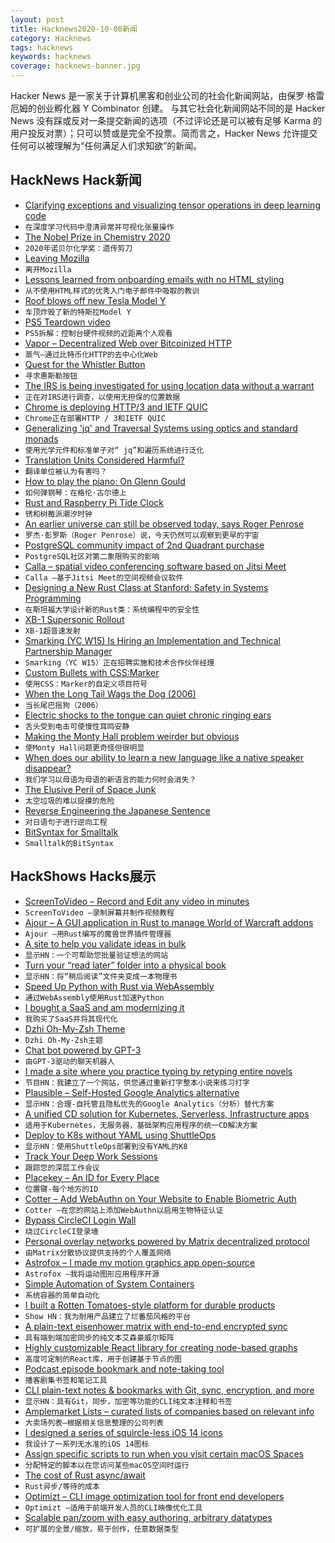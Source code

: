 ```yaml
---
layout: post
title: Hacknews2020-10-08新闻
category: Hacknews
tags: hacknews
keywords: hacknews
coverage: hacknews-banner.jpg
---
```


Hacker News 是一家关于计算机黑客和创业公司的社会化新闻网站，由保罗·格雷厄姆的创业孵化器 Y Combinator 创建。
与其它社会化新闻网站不同的是 Hacker News 没有踩或反对一条提交新闻的选项（不过评论还是可以被有足够 Karma 的用户投反对票）；只可以赞或是完全不投票。简而言之，Hacker News 允许提交任何可以被理解为“任何满足人们求知欲”的新闻。

## HackNews Hack新闻


- [Clarifying exceptions and visualizing tensor operations in deep learning code](https://explained.ai/tensor-sensor/index.html)
- `在深度学习代码中澄清异常并可视化张量操作`
- [The Nobel Prize in Chemistry 2020](https://www.nobelprize.org/prizes/chemistry/2020/press-release/)
- `2020年诺贝尔化学奖：遗传剪刀`
- [Leaving Mozilla](https://davidwalsh.name/leaving-mozilla)
- `离开Mozilla`
- [Lessons learned from onboarding emails with no HTML styling](https://blog.palabra.io/great-onboarding-plain-text)
- `从不使用HTML样式的优秀入门电子邮件中吸取的教训`
- [Roof blows off new Tesla Model Y](https://www.businessinsider.com/tesla-model-y-roof-fell-off-family-claims-quality-control-concern-2020-10)
- `车顶炸毁了新的特斯拉Model Y`
- [PS5 Teardown video](https://www.youtube.com/watch?v=CaAY-jAjm0w)
- `PS5拆解：控制台硬件视频的近距离个人观看`
- [Vapor – Decentralized Web over Bitcoinized HTTP](https://vapor.network/)
- `蒸气–通过比特币化HTTP的去中心化Web`
- [Quest for the Whistler Button](https://newscrewdriver.com/2020/10/06/quest-for-the-whistler-button/)
- `寻求惠斯勒按钮`
- [The IRS is being investigated for using location data without a warrant](https://www.vice.com/en/article/qj479d/irs-investigation-location-data-no-warrant-venntel)
- `正在对IRS进行调查，以使用无担保的位置数据`
- [Chrome is deploying HTTP/3 and IETF QUIC](https://blog.chromium.org/2020/10/chrome-is-deploying-http3-and-ietf-quic.html)
- `Chrome正在部署HTTP / 3和IETF QUIC`
- [Generalizing 'jq' and Traversal Systems using optics and standard monads](https://chrispenner.ca/posts/traversal-systems)
- `使用光学元件和标准单子对“ jq”和遍历系统进行泛化`
- [Translation Units Considered Harmful?](https://cor3ntin.github.io/posts/translation_units/)
- `翻译单位被认为有害吗？`
- [How to play the piano: On Glenn Gould](https://www.lrb.co.uk/the-paper/v14/n06/nicholas-spice/how-to-play-the-piano)
- `如何弹钢琴：在格伦·古尔德上`
- [Rust and Raspberry Pi Tide Clock](https://thefuntastic.com/blog/rust-tide-clock)
- `锈和树莓派潮汐时钟`
- [An earlier universe can still be observed today, says Roger Penrose](https://news.yahoo.com/earlier-universe-existed-big-bang-174323840.html)
- `罗杰·彭罗斯（Roger Penrose）说，今天仍然可以观察到更早的宇宙`
- [PostgreSQL community impact of 2nd Quadrant purchase](https://momjian.us/main/blogs/pgblog/2020.html#October_7_2020)
- `PostgreSQL社区对第二象限购买的影响`
- [Calla – spatial video conferencing software based on Jitsi Meet](https://github.com/capnmidnight/Calla)
- `Calla –基于Jitsi Meet的空间视频会议软件`
- [Designing a New Rust Class at Stanford: Safety in Systems Programming](https://reberhardt.com/blog/2020/10/05/designing-a-new-class-at-stanford-safety-in-systems-programming.html)
- `在斯坦福大学设计新的Rust类：系统编程中的安全性`
- [XB-1 Supersonic Rollout](https://boomsupersonic.com/xb-1)
- `XB-1超音速发射`
- [Smarking (YC W15) Is Hiring an Implementation and Technical Partnership Manager](https://jobs.lever.co/smarking/237fb34f-8fd1-431e-b631-1374fb73bfd6)
- `Smarking（YC W15）正在招聘实施和技术合作伙伴经理`
- [Custom Bullets with CSS:Marker](https://web.dev/css-marker-pseudo-element/)
- `使用CSS：Marker的自定义项目符号`
- [When the Long Tail Wags the Dog (2006)](http://www.bricklin.com/tailwagsdog.htm)
- `当长尾巴摇狗（2006）`
- [Electric shocks to the tongue can quiet chronic ringing ears](https://www.sciencemag.org/news/2020/10/electric-shocks-tongue-can-quiet-chronic-ringing-ears)
- `舌头受到电击可使慢性耳鸣安静`
- [Making the Monty Hall problem weirder but obvious](https://dyno-might.github.io/2020/09/17/making-the-monty-hall-problem-weirder-but-obvious/)
- `使Monty Hall问题更奇怪但很明显`
- [When does our ability to learn a new language like a native speaker disappear?](https://www.scientificamerican.com/article/at-what-age-does-our-ability-to-learn-a-new-language-like-a-native-speaker-disappear/)
- `我们学习以母语为母语的新语言的能力何时会消失？`
- [The Elusive Peril of Space Junk](https://www.newyorker.com/magazine/2020/09/28/the-elusive-peril-of-space-junk)
- `太空垃圾的难以捉摸的危险`
- [Reverse Engineering the Japanese Sentence](https://japanesecomplete.com/reverse-engineer/)
- `对日语句子进行逆向工程`
- [BitSyntax for Smalltalk](https://eighty-twenty.org/2020/10/07/bit-syntax-for-smalltalk)
- `Smalltalk的BitSyntax`


## HackShows Hacks展示

- [ ScreenToVideo – Record and Edit any video in minutes](https://screentovideo.com)
- `ScreenToVideo –录制屏幕并制作视频教程`
- [ Ajour – A GUI application in Rust to manage World of Warcraft addons](https://github.com/casperstorm/ajour)
- `Ajour –用Rust编写的魔兽世界插件管理器`
- [ A site to help you validate ideas in bulk](item?id=24689091)
- `显示HN：一个可帮助您批量验证想法的网站`
- [ Turn your “read later” folder into a physical book](item?id=24690310)
- `显示HN：将“稍后阅读”文件夹变成一本物理书`
- [ Speed Up Python with Rust via WebAssembly](https://github.com/savarin/bridge)
- `通过WebAssembly使用Rust加速Python`
- [ I bought a SaaS and am modernizing it](https://nathan.stitt.org/myclientspot/purchasing-myclientspot/)
- `我购买了SaaS并将其现代化`
- [ Dzhi Oh-My-Zsh Theme](https://github.com/pentago/dzhi-zsh-theme)
- `Dzhi Oh-My-Zsh主题`
- [ Chat bot powered by GPT-3](https://blog.quickchat.ai/post/knowledge-base-chat-bot/)
- `由GPT-3驱动的聊天机器人`
- [ I made a site where you practice typing by retyping entire novels](http://typelit.io)
- `节目HN：我建立了一个网站，供您通过重新打字整本小说来练习打字`
- [ Plausible – Self-Hosted Google Analytics alternative](https://plausible.io/self-hosted-web-analytics)
- `显示HN：合理-自托管且隐私优先的Google Analytics（分析）替代方案`
- [ A unified CD solution for Kubernetes, Serverless, Infrastructure apps](https://pipecd.dev/blog/2020/10/06/announcing-pipecd/)
- `适用于Kubernetes，无服务器，基础架构应用程序的统一CD解决方案`
- [ Deploy to K8s without YAML using ShuttleOps](https://go.shuttleops.io/no-code-docker-kubernetes)
- `显示HN：使用ShuttleOps部署到没有YAML的K8`
- [ Track Your Deep Work Sessions](http://trywinston.com)
- `跟踪您的深层工作会议`
- [ Placekey – An ID for Every Place](item?id=24699623)
- `位置键-每个地方的ID`
- [ Cotter – Add WebAuthn on Your Website to Enable Biometric Auth](https://docs.cotter.app/sdk-reference/web/sign-in-with-webauthn)
- `Cotter –在您的网站上添加WebAuthn以启用生物特征认证`
- [ Bypass CircleCI Login Wall](https://addons.mozilla.org/en-GB/developers/addon/prevent-circleci-login-wall/)
- `绕过CircleCI登录墙`
- [ Personal overlay networks powered by Matrix decentralized protocol](https://noteworthy.tech/overview/)
- `由Matrix分散协议提供支持的个人覆盖网络`
- [ Astrofox – I made my motion graphics app open-source](https://github.com/astrofox-io/astrofox)
- `Astrofox –我将运动图形应用程序开源`
- [ Simple Automation of System Containers](https://github.com/bravetools/bravetools/)
- `系统容器的简单自动化`
- [ I built a Rotten Tomatoes-style platform for durable products](https://www.buyforlifeproducts.com/)
- `Show HN：我为耐用产品建立了烂番茄风格的平台`
- [ A plain-text eisenhower matrix with end-to-end encrypted sync](https://slymax.com/eisenhower)
- `具有端到端加密同步的纯文本艾森豪威尔矩阵`
- [ Highly customizable React library for creating node-based graphs](https://github.com/wbkd/react-flow)
- `高度可定制的React库，用于创建基于节点的图`
- [ Podcast episode bookmark and note-taking tool](https://www.podcastmarks.com/?ref=hackernews)
- `播客剧集书签和笔记工具`
- [ CLI plain-text notes & bookmarks with Git, sync, encryption, and more](https://github.com/xwmx/nb)
- `显示HN：具有Git，同步，加密等功能的CLI纯文本注释和书签`
- [ Amplemarket Lists – curated lists of companies based on relevant info](http://lists.amplemarket.com)
- `大卖场列表–根据相关信息整理的公司列表`
- [ I designed a series of squircle-less iOS 14 icons](https://tobias.so/icons)
- `我设计了一系列无水准的iOS 14图标`
- [ Assign specific scripts to run when you visit certain macOS Spaces](https://spencerdailey.com/2020/10/06/how-to-assign-specific-scripts-to-run-when-you-visit-certain-mac-spaces-%f0%9f%96%a5-%f0%9f%8e%af/)
- `分配特定的脚本以在您访问某些macOS空间时运行`
- [ The cost of Rust async/await](https://github.com/jkarneges/rust-async-bench)
- `Rust异步/等待的成本`
- [ Optimizt – CLI image optimization tool for front end developers](https://github.com/funbox/optimizt)
- `Optimizt –适用于前端开发人员的CLI映像优化工具`
- [ Scalable pan/zoom with easy authoring, arbitrary datatypes](item?id=24709551)
- `可扩展的全景/缩放，易于创作，任意数据类型`

